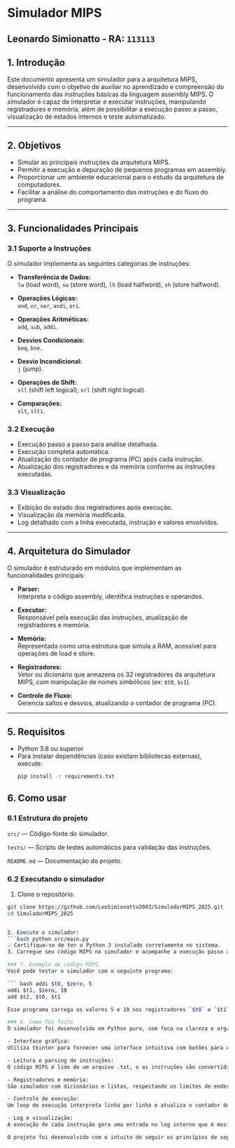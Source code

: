 # Simulador MIPS
## Leonardo Simionatto - RA: `113113`

## 1. Introdução

Este documento apresenta um simulador para a arquitetura MIPS, desenvolvido com o objetivo de auxiliar no aprendizado e compreensão do funcionamento das instruções básicas da linguagem assembly MIPS. O simulador é capaz de interpretar e executar instruções, manipulando registradores e memória, além de possibilitar a execução passo a passo, visualização de estados internos e teste automatizado.

---

## 2. Objetivos

- Simular as principais instruções da arquitetura MIPS.  
- Permitir a execução e depuração de pequenos programas em assembly.  
- Proporcionar um ambiente educacional para o estudo da arquitetura de computadores.  
- Facilitar a análise do comportamento das instruções e do fluxo do programa.

---

## 3. Funcionalidades Principais

### 3.1 Suporte a Instruções

O simulador implementa as seguintes categorias de instruções:

- **Transferência de Dados:**  
  `lw` (load word), `sw` (store word), `lh` (load halfword), `sh` (store halfword).

- **Operações Lógicas:**  
  `and`, `or`, `nor`, `andi`, `ori`.

- **Operações Aritméticas:**  
  `add`, `sub`, `addi`.

- **Desvios Condicionais:**  
  `beq`, `bne`.

- **Desvio Incondicional:**  
  `j` (jump).

- **Operações de Shift:**  
  `sll` (shift left logical), `srl` (shift right logical).

- **Comparações:**  
  `slt`, `slti`.

### 3.2 Execução

- Execução passo a passo para análise detalhada.  
- Execução completa automática.  
- Atualização do contador de programa (PC) após cada instrução.  
- Atualização dos registradores e da memória conforme as instruções executadas.

### 3.3 Visualização

- Exibição do estado dos registradores após execução.  
- Visualização da memória modificada.  
- Log detalhado com a linha executada, instrução e valores envolvidos.

---

## 4. Arquitetura do Simulador

O simulador é estruturado em módulos que implementam as funcionalidades principais:

- **Parser:**  
  Interpreta o código assembly, identifica instruções e operandos.

- **Executor:**  
  Responsável pela execução das instruções, atualização de registradores e memória.

- **Memória:**  
  Representada como uma estrutura que simula a RAM, acessível para operações de load e store.

- **Registradores:**  
  Vetor ou dicionário que armazena os 32 registradores da arquitetura MIPS, com manipulação de nomes simbólicos (ex: `$t0`, `$s1`).

- **Controle de Fluxo:**  
  Gerencia saltos e desvios, atualizando o contador de programa (PC).

---

## 5. Requisitos

- Python 3.8 ou superior  
- Para instalar dependências (caso existam bibliotecas externas), execute:  
  ```bash
  pip install -r requirements.txt

## 6. Como usar
### 6.1 Estrutura do projeto
```src/``` — Código-fonte do simulador.

```tests/``` — Scripts de testes automáticos para validação das instruções.

```README.md``` — Documentação do projeto.

### 6.2 Executando o simulador

1. Clone o repositório:

```bash 
git clone https://github.com/LeoSimionatto2003/SimuladorMIPS_2025.git
cd SimuladorMIPS_2025


2. Execute o simulador:
```bash python src/main.py
💡 Certifique-se de ter o Python 3 instalado corretamente no sistema.
3. Carregue seu código MIPS no simulador e acompanhe a execução passo a passo ou completa.

### 7. Exemplo de código MIPS
Você pode testar o simulador com o seguinte programa:

``` bash addi $t0, $zero, 5
addi $t1, $zero, 10
add $t2, $t0, $t1

Esse programa carrega os valores 5 e 10 nos registradores `$t0` e `$t1`, respectivamente, e soma ambos armazenando o resultado em `$t2`.

### 8. Como foi feito
O simulador foi desenvolvido em Python puro, com foco na clareza e organização dos componentes internos. A seguir, os principais aspectos técnicos da implementação:

- Interface gráfica:
Utiliza tkinter para fornecer uma interface intuitiva com botões para execução passo a passo, execução completa e visualização dos dados da simulação.

- Leitura e parsing de instruções:
O código MIPS é lido de um arquivo .txt, e as instruções são convertidas para uma estrutura interna que facilita a execução.

- Registradores e memória:
São simulados com dicionários e listas, respeitando os limites de endereçamento e nomes simbólicos da arquitetura MIPS.

- Controle de execução:
Um loop de execução interpreta linha por linha e atualiza o contador de programa (PC), respeitando desvios e saltos definidos no código MIPS.

- Log e visualização:
A execução de cada instrução gera uma entrada no log interno que é mostrado ao usuário. Os estados de memória e registradores também são atualizados em tempo real na interface.

O projeto foi desenvolvido com o intuito de seguir os princípios de separação de responsabilidades e facilitar futuras expansões.

